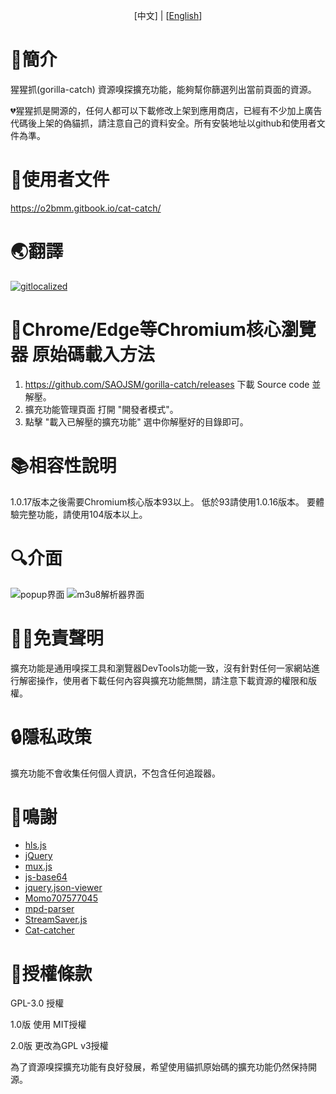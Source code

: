 <p align="center"> [中文] | [<a href="README_en.md">English</a>]</p>

# 📑簡介
猩猩抓(gorilla-catch) 資源嗅探擴充功能，能夠幫你篩選列出當前頁面的資源。

💔猩猩抓是開源的，任何人都可以下載修改上架到應用商店，已經有不少加上廣告代碼後上架的偽貓抓，請注意自己的資料安全。所有安裝地址以github和使用者文件為準。

# 📒使用者文件
https://o2bmm.gitbook.io/cat-catch/

# 🌏翻譯
[![gitlocalized ](https://gitlocalize.com/repo/9392/whole_project/badge.svg)](https://gitlocalize.com/repo/9392?utm_source=badge)

# 📘Chrome/Edge等Chromium核心瀏覽器 原始碼載入方法
1. https://github.com/SAOJSM/gorilla-catch/releases 下載 Source code 並解壓。
2. 擴充功能管理頁面 打開 "開發者模式"。
3. 點擊 "載入已解壓的擴充功能" 選中你解壓好的目錄即可。

# 📚相容性說明
1.0.17版本之後需要Chromium核心版本93以上。
低於93請使用1.0.16版本。
要體驗完整功能，請使用104版本以上。

# 🔍介面
![popup界面](https://raw.githubusercontent.com/xifangczy/cat-catch/master/README/popup.png)
![m3u8解析器界面](https://raw.githubusercontent.com/xifangczy/cat-catch/master/README/m3u8.png)

# 🤚🏻免責聲明
擴充功能是通用嗅探工具和瀏覽器DevTools功能一致，沒有針對任何一家網站進行解密操作，使用者下載任何內容與擴充功能無關，請注意下載資源的權限和版權。

# 🔒隱私政策
擴充功能不會收集任何個人資訊，不包含任何追蹤器。

# 💖鳴謝
- [hls.js](https://github.com/video-dev/hls.js)
- [jQuery](https://github.com/jquery/jquery)
- [mux.js](https://github.com/videojs/mux.js)
- [js-base64](https://github.com/dankogai/js-base64)
- [jquery.json-viewer](https://github.com/abodelot/jquery.json-viewer)
- [Momo707577045](https://github.com/Momo707577045)
- [mpd-parser](https://github.com/videojs/mpd-parser)
- [StreamSaver.js](https://github.com/jimmywarting/StreamSaver.js)
- [Cat-catcher](https://github.com/xifangczy/cat-catch)

# 📜授權條款
GPL-3.0 授權

1.0版 使用 MIT授權

2.0版 更改為GPL v3授權

為了資源嗅探擴充功能有良好發展，希望使用貓抓原始碼的擴充功能仍然保持開源。
